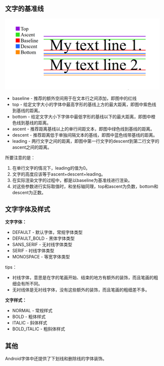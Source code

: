 ## 文字的基准线
![image](https://github.com/nasduck/ProgrammerLife/blob/master/android/%E5%9F%BA%E7%A1%80/%E8%87%AA%E5%AE%9A%E4%B9%89view/%E5%9F%BA%E7%A1%80%E7%9F%A5%E8%AF%86/art/%E6%96%87%E5%AD%97%E5%9F%BA%E5%87%86%E7%BA%BF.png?raw=true)

- baseline - 推荐的额外空间用于在文本行之间添加，即图中的红线
- top - 给定文字大小的字体中最高字形的基线上方的最大距离，即图中紫色线到基线的距离。
- bottom - 给定文字大小下字体中最低字形的基线以下的最大距离，即图中橙色线到基线的距离。
- ascent - 推荐距离基线以上的单行间距文本，即图中绿色线到基线的距离。
- descent - 推荐距离低于单独间隔文本的基线，即图中蓝色线带基线的距离。
- leading - 两行文字之间的距离，即图中第一行文字的descent到第二行文字的ascent之间的距离。

所要注意的是：
1. 在单行文字的情况下，leading的值为0。
1. 文字的高度应该等于ascent+descent+leading。
1. 在实际渲染文字的过程中，都是以baseline为基准线进行渲染。
1. 对这些参数进行实际取值时，和坐标轴同理，top和ascent为负数，bottom和descent为正数。

## 文字字体及样式
**文字字体：**
- DEFAULT - 默认字体，常规字体类型
- DEFAULT_BOLD - 黑体字体类型
- SANS_SERIF - 无衬线字体类型
- SERIF - 衬线字体类型
- MONOSPACE - 等宽字体类型

tips：
- 衬线字体，意思是在字的笔画开始、结束的地方有额外的装饰，而且笔画的粗细会有所不同。
- 无衬线体是无衬线字体，没有这些额外的装饰，而且笔画的粗细差不多。

**文字样式：**
- NORMAL - 常规样式
- BOLD - 粗体样式
- ITALIC - 斜体样式
- BOLD_ITALIC - 粗斜体样式

## 其他
Android字体中还提供了下划线和删除线的字体装饰。
